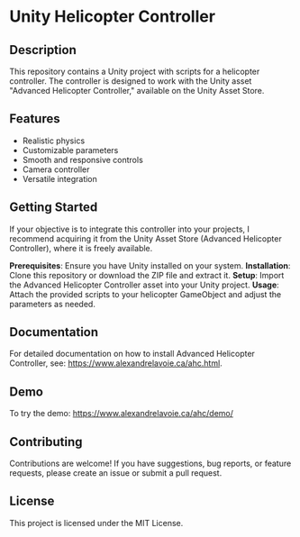 # Unity Helicopter Controller

## Description
This repository contains a Unity project with scripts for a helicopter controller. The controller is designed to work with the Unity asset "Advanced Helicopter Controller," available on the Unity Asset Store.

## Features
- Realistic physics
- Customizable parameters
- Smooth and responsive controls
- Camera controller
- Versatile integration

## Getting Started
If your objective is to integrate this controller into your projects, I recommend acquiring it from the Unity Asset Store (Advanced Helicopter Controller), where it is freely available.

**Prerequisites**: Ensure you have Unity installed on your system.
**Installation**: Clone this repository or download the ZIP file and extract it.
**Setup**: Import the Advanced Helicopter Controller asset into your Unity project.
**Usage**: Attach the provided scripts to your helicopter GameObject and adjust the parameters as needed.

## Documentation
For detailed documentation on how to install Advanced Helicopter Controller, see: https://www.alexandrelavoie.ca/ahc.html.

## Demo
To try the demo: https://www.alexandrelavoie.ca/ahc/demo/

## Contributing
Contributions are welcome! If you have suggestions, bug reports, or feature requests, please create an issue or submit a pull request.

## License
This project is licensed under the MIT License.

